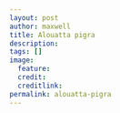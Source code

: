 ```yaml
---
layout: post
author: maxwell
title: Alouatta pigra
description: 
tags: []
image: 
  feature: 
  credit: 
  creditlink: 
permalink: alouatta-pigra
---
```

